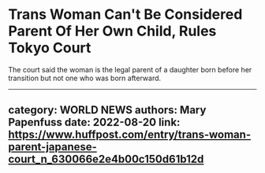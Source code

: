 # Trans Woman Can't Be Considered Parent Of Her Own Child, Rules Tokyo Court

The court said the woman is the legal parent of a daughter born before her transition but not one who was born afterward.

---
category: WORLD NEWS
authors: Mary Papenfuss
date: 2022-08-20
link: https://www.huffpost.com/entry/trans-woman-parent-japanese-court_n_630066e2e4b00c150d61b12d
---
